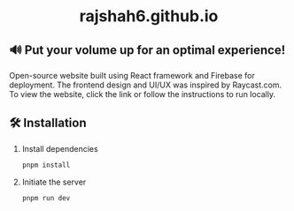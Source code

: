 <div align="center">

# rajshah6.github.io

</div>


## 🔊 Put your volume up for an optimal experience!


Open-source website built using React framework and Firebase for deployment. The frontend design and UI/UX was inspired by Raycast.com. To view the website, click the link or follow the instructions to run locally.

## 🛠️ Installation

1. Install dependencies

   ```bash
   pnpm install

3. Initiate the server
   
   ```bash
   pnpm run dev
